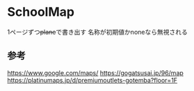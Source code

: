 # SchoolMap

1ページずつ~~plane~~で書き出す
名称が初期値かnoneなら無視される

## 参考

<https://www.google.com/maps/>
<https://gogatsusai.jp/96/map>
<https://platinumaps.jp/d/premiumoutlets-gotemba?floor=1F>
